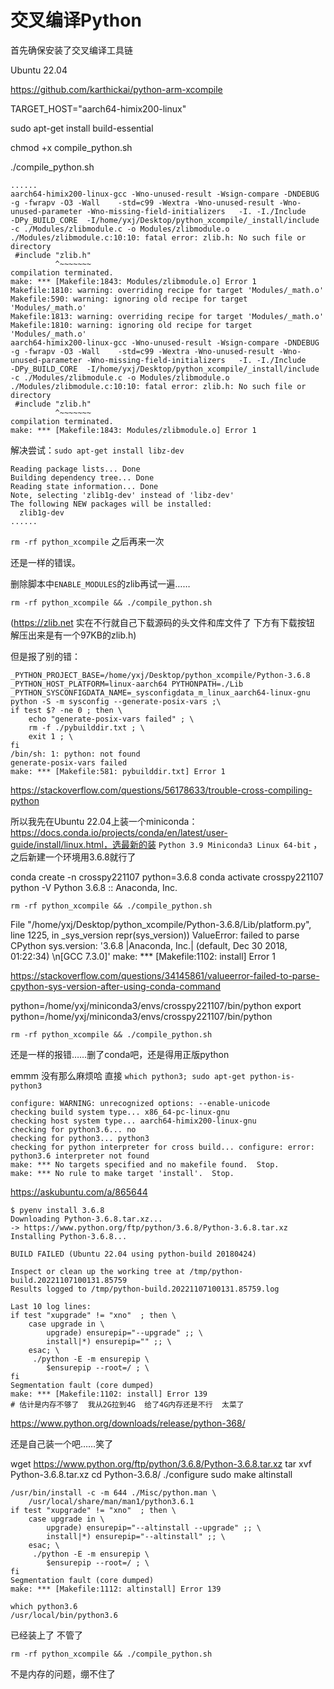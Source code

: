 # 交叉编译Python

首先确保安装了交叉编译工具链

Ubuntu 22.04

https://github.com/karthickai/python-arm-xcompile

TARGET_HOST="aarch64-himix200-linux"

sudo apt-get install build-essential

chmod +x compile_python.sh

./compile_python.sh

```
......
aarch64-himix200-linux-gcc -Wno-unused-result -Wsign-compare -DNDEBUG -g -fwrapv -O3 -Wall    -std=c99 -Wextra -Wno-unused-result -Wno-unused-parameter -Wno-missing-field-initializers   -I. -I./Include    -DPy_BUILD_CORE  -I/home/yxj/Desktop/python_xcompile/_install/include -c ./Modules/zlibmodule.c -o Modules/zlibmodule.o
./Modules/zlibmodule.c:10:10: fatal error: zlib.h: No such file or directory
 #include "zlib.h"
          ^~~~~~~~
compilation terminated.
make: *** [Makefile:1843: Modules/zlibmodule.o] Error 1
Makefile:1810: warning: overriding recipe for target 'Modules/_math.o'
Makefile:590: warning: ignoring old recipe for target 'Modules/_math.o'
Makefile:1813: warning: overriding recipe for target 'Modules/_math.o'
Makefile:1810: warning: ignoring old recipe for target 'Modules/_math.o'
aarch64-himix200-linux-gcc -Wno-unused-result -Wsign-compare -DNDEBUG -g -fwrapv -O3 -Wall    -std=c99 -Wextra -Wno-unused-result -Wno-unused-parameter -Wno-missing-field-initializers   -I. -I./Include    -DPy_BUILD_CORE  -I/home/yxj/Desktop/python_xcompile/_install/include -c ./Modules/zlibmodule.c -o Modules/zlibmodule.o
./Modules/zlibmodule.c:10:10: fatal error: zlib.h: No such file or directory
 #include "zlib.h"
          ^~~~~~~~
compilation terminated.
make: *** [Makefile:1843: Modules/zlibmodule.o] Error 1
```

解决尝试：`sudo apt-get install libz-dev`

```
Reading package lists... Done
Building dependency tree... Done
Reading state information... Done
Note, selecting 'zlib1g-dev' instead of 'libz-dev'
The following NEW packages will be installed:
  zlib1g-dev
......
```

`rm -rf python_xcompile` 之后再来一次

还是一样的错误。

删除脚本中`ENABLE_MODULES`的zlib再试一遍……

`rm -rf python_xcompile && ./compile_python.sh`

(https://zlib.net 实在不行就自己下载源码的头文件和库文件了  下方有下载按钮  解压出来是有一个97KB的zlib.h)

但是报了别的错：

```
_PYTHON_PROJECT_BASE=/home/yxj/Desktop/python_xcompile/Python-3.6.8 _PYTHON_HOST_PLATFORM=linux-aarch64 PYTHONPATH=./Lib _PYTHON_SYSCONFIGDATA_NAME=_sysconfigdata_m_linux_aarch64-linux-gnu python -S -m sysconfig --generate-posix-vars ;\
if test $? -ne 0 ; then \
	echo "generate-posix-vars failed" ; \
	rm -f ./pybuilddir.txt ; \
	exit 1 ; \
fi
/bin/sh: 1: python: not found
generate-posix-vars failed
make: *** [Makefile:581: pybuilddir.txt] Error 1
```

https://stackoverflow.com/questions/56178633/trouble-cross-compiling-python

所以我先在Ubuntu 22.04上装一个miniconda：https://docs.conda.io/projects/conda/en/latest/user-guide/install/linux.html，选最新的装 `Python 3.9 Miniconda3 Linux 64-bit` ，之后新建一个环境用3.6.8就行了

conda create -n crosspy221107 python=3.6.8
conda activate crosspy221107
python -V
Python 3.6.8 :: Anaconda, Inc.

`rm -rf python_xcompile && ./compile_python.sh`

  File "/home/yxj/Desktop/python_xcompile/Python-3.6.8/Lib/platform.py", line 1225, in _sys_version
    repr(sys_version))
ValueError: failed to parse CPython sys.version: '3.6.8 |Anaconda, Inc.| (default, Dec 30 2018, 01:22:34) \n[GCC 7.3.0]'
make: *** [Makefile:1102: install] Error 1

https://stackoverflow.com/questions/34145861/valueerror-failed-to-parse-cpython-sys-version-after-using-conda-command

python=/home/yxj/miniconda3/envs/crosspy221107/bin/python
export python=/home/yxj/miniconda3/envs/crosspy221107/bin/python

`rm -rf python_xcompile && ./compile_python.sh`

还是一样的报错……删了conda吧，还是得用正版python

emmm 没有那么麻烦哈  直接 `which python3; sudo apt-get python-is-python3`

```
configure: WARNING: unrecognized options: --enable-unicode
checking build system type... x86_64-pc-linux-gnu
checking host system type... aarch64-himix200-linux-gnu
checking for python3.6... no
checking for python3... python3
checking for python interpreter for cross build... configure: error: python3.6 interpreter not found
make: *** No targets specified and no makefile found.  Stop.
make: *** No rule to make target 'install'.  Stop.
```

https://askubuntu.com/a/865644

```
$ pyenv install 3.6.8
Downloading Python-3.6.8.tar.xz...
-> https://www.python.org/ftp/python/3.6.8/Python-3.6.8.tar.xz
Installing Python-3.6.8...

BUILD FAILED (Ubuntu 22.04 using python-build 20180424)

Inspect or clean up the working tree at /tmp/python-build.20221107100131.85759
Results logged to /tmp/python-build.20221107100131.85759.log

Last 10 log lines:
if test "xupgrade" != "xno"  ; then \
	case upgrade in \
		upgrade) ensurepip="--upgrade" ;; \
		install|*) ensurepip="" ;; \
	esac; \
	 ./python -E -m ensurepip \
		$ensurepip --root=/ ; \
fi
Segmentation fault (core dumped)
make: *** [Makefile:1102: install] Error 139
# 估计是内存不够了  我从2G拉到4G  给了4G内存还是不行  太菜了
```

https://www.python.org/downloads/release/python-368/

还是自己装一个吧……笑了


wget https://www.python.org/ftp/python/3.6.8/Python-3.6.8.tar.xz
tar xvf Python-3.6.8.tar.xz
cd Python-3.6.8/
./configure
sudo make altinstall

```
/usr/bin/install -c -m 644 ./Misc/python.man \
	/usr/local/share/man/man1/python3.6.1
if test "xupgrade" != "xno"  ; then \
	case upgrade in \
		upgrade) ensurepip="--altinstall --upgrade" ;; \
		install|*) ensurepip="--altinstall" ;; \
	esac; \
	 ./python -E -m ensurepip \
		$ensurepip --root=/ ; \
fi
Segmentation fault (core dumped)
make: *** [Makefile:1112: altinstall] Error 139

```

```
which python3.6
/usr/local/bin/python3.6  
```

已经装上了 不管了

`rm -rf python_xcompile && ./compile_python.sh`

不是内存的问题，绷不住了
